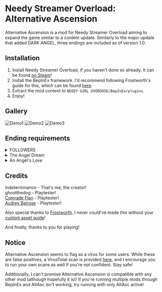 # Needy Streamer Overload: Alternative Ascension

Alternative Ascension is a mod for Needy Streamer Overload aiming to expand the game similar to a content update. Similarly to the major update that added DARK ANGEL, three endings are included as of version 1.0. 

## Installation
1. Install Needy Streamer Overload, if you haven't done so already. It can be found [on Steam](https://store.steampowered.com/app/1451940/NEEDY_STREAMER_OVERLOAD/)!
2. Install the BepInEx framework. I'd recommend following Frostworth's guide for this, which can be found [here](https://gist.github.com/amazeedaizee/ae0dd70cc0d842d6a83cd80451e3752e). 
3. Extract the mod content to `NEEDY GIRL OVERDOSE/BepInEx/plugins`.
4. Enjoy!

## Gallery
![Demo1](https://github.com/user-attachments/assets/6266eaea-af5f-4694-b2d6-e1c958ea26c9)
![Demo2](https://github.com/user-attachments/assets/22ff8316-843e-49d6-b655-eea3a296eb21)
![Demo3](https://github.com/user-attachments/assets/3f5f6951-53ce-463a-843f-cb7d3cdc2bc7)


## Ending requirements
<details>
<summary>FOLLOWERS</summary>
1. Go to a specific location available between Days 14-16. This location is only available above 250K followers, and should give a stream idea.<br>
2. On Day 16, stream the idea you obtained from the prior event.<br>
3. Anytime after Day 16, take a recommended dose of Depaz at night.<br>
4. Go out twice.<br>
5. Check /st/ for a special thread after breaking stress cap.<br>
6. Go out until you can't anymore. <br>
<br>
(Note that there's an alternative path, good luck finding it!)
</details>

<details>
<summary>The Angel Dream</summary>
Sleep To Tomorrow seven times in a row.
</details>

<details>
<summary>An Angel's Love</summary>

Reach Day 30 after raising the Affection cap to 120 with at least 100 Affection and no missed JINE messages.

(Note that there's an extra scene at the end if you've already completed the game's true ending, which you should have already done if you're playing a mod!)
</details>


## Credits
Indeterminance - That's me, the creator!<br>
ghostthedog - Playtester!<br>
[Comrade Flan](https://github.com/ComradeFlan) - Playtester!<br>
[Audrey Belrose](https://twitter.com/FreakyAme) - Playtester!<br>

Also special thanks to [Frostworth](https://github.com/amazeedaizee), I never could've made this without your [custom asset guide](https://github.com/amazeedaizee/CustomStreamMaker/wiki)!<br>

And finally, thanks to you for playing!

## Notice
Alternative Ascension seems to flag as a virus for some users. While these are false positives, a VirusTotal scan is provided [here](https://www.virustotal.com/gui/file/94955665be30e7678028cda2eb5ed4b50531437a856feee34369fccd1fa86b06), and I encourage you to run your own scans as well if you're not confident. Stay safe!

Additionally, I can't promise Alternative Ascension is compatible with any other mod (although hopefully it is!) If you're running multiple mods through BepInEx and AltAsc isn't working, try running with only AltAsc active!
